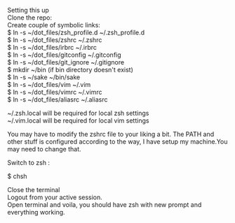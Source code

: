Setting this up   
Clone the repo:  
Create couple of symbolic links:  
  $ ln -s ~/dot_files/zsh_profile.d ~/.zsh_profile.d  
  $ ln -s ~/dot_files/zshrc ~/.zshrc  
  $ ln -s ~/dot_files/irbrc ~/.irbrc  
  $ ln -s ~/dot_files/gitconfig ~/.gitconfig  
  $ ln -s ~/dot_files/git_ignore ~/.gitignore  
  $ mkdir ~/bin (if bin directory doesn't exist)  
  $ ln -s ~/sake ~/bin/sake  
  $ ln -s ~/dot_files/vim ~/.vim  
  $ ln -s ~/dot_files/vimrc ~/.vimrc  
  $ ln -s ~/dot_files/aliasrc ~/.aliasrc  
    

~/.zsh.local will be required for local zsh settings   
~/.vim.local will be required for local vim settings
  
  You may have to modify the zshrc file to your liking a bit. The PATH and 
  other stuff is configured according to the way, I have setup my machine.You may need to
  change that.

Switch to zsh :

  $ chsh
  
Close the terminal  
Logout from your active session.   
Open terminal and voila, you should have zsh with new prompt and everything working.

  
